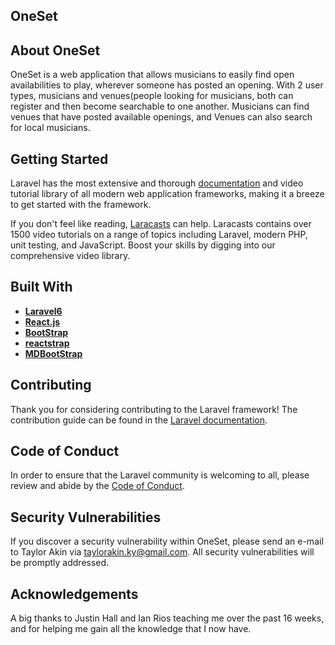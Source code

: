 
## OneSet


## About OneSet

OneSet is a web application that allows musicians to easily find open availabilities to play, wherever someone has posted an opening.
With 2 user types, musicians and venues(people looking for musicians, both can register and then become searchable to one another. Musicians can find venues that have posted available openings, and Venues can also search for local musicians.


## Getting Started

Laravel has the most extensive and thorough [documentation](https://laravel.com/docs) and video tutorial library of all modern web application frameworks, making it a breeze to get started with the framework.

If you don't feel like reading, [Laracasts](https://laracasts.com) can help. Laracasts contains over 1500 video tutorials on a range of topics including Laravel, modern PHP, unit testing, and JavaScript. Boost your skills by digging into our comprehensive video library.

## Built With

- **[Laravel6](https://laravel.com/)**
- **[React.js](https://reactjs.org/)**
- **[BootStrap](https://getbootstrap.com/docs/4.1/getting-started/introduction/)**
- **[reactstrap](https://reactstrap.github.io/)**
- **[MDBootStrap](https://mdbootstrap.com/)**


## Contributing

Thank you for considering contributing to the Laravel framework! The contribution guide can be found in the [Laravel documentation](https://laravel.com/docs/contributions).

## Code of Conduct

In order to ensure that the Laravel community is welcoming to all, please review and abide by the [Code of Conduct](https://laravel.com/docs/contributions#code-of-conduct).

## Security Vulnerabilities

If you discover a security vulnerability within OneSet, please send an e-mail to Taylor Akin via [taylorakin.ky@gmail.com](mailto:taylorakin.ky@gmail.com). All security vulnerabilities will be promptly addressed.

## Acknowledgements

A big thanks to Justin Hall and Ian Rios teaching me over the past 16 weeks, and for helping me gain all the knowledge that I now have.

